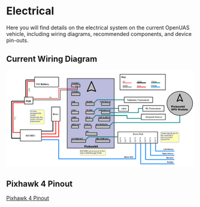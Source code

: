 # Electrical

Here you will find details on the electrical system on the current OpenUAS vehicle, including wiring diagrams, recommended components, and device pin-outs.


## Current Wiring Diagram
![Wiring Diagram](./openuas-electronics.png)

## Pixhawk 4 Pinout
[Pixhawk 4 Pinout](/Pixhawk4-Pinouts.pdf)